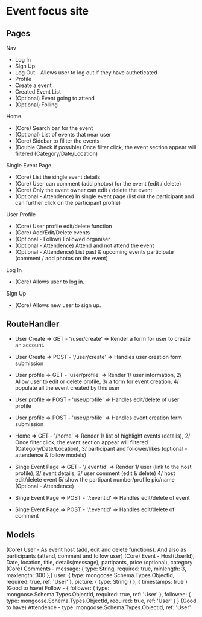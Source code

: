 # Event focus site

## Pages

Nav
- Log In
- Sign Up
- Log Out - Allows user to log out if they have autheticated
- Profile
- Create a event
- Created Event List
- (Optional) Event going to attend
- (Optional) Folling

Home

- (Core) Search bar for the event 
- (Optional) List of events that near user
- (Core) Sidebar to fillter the events
- (Double Check if possible) Once filter click, the event section appear will filtered (Category/Date/Location)

Single Event Page

- (Core) List the single event details
- (Core) User can comment (add photos) for the event (edit / delete)
- (Core) Only the event owner can edit / delete the event
- (Optional - Attendence) In single event page (list out the participant and can further click on the participant profile)

User Profile 

- (Core) User profile edit/delete function
- (Core) Add/Edit/Delete events
- (Optional - Follow) Followed organiser
- (Optional - Attendence) Attend and not attend the event
- (Optional - Attendence) List past & upcoming events participate (comment / add photos on the event)

Log In 

- (Core) Allows user to log in.

Sign Up

- (Core) Allows new user to sign up.

## RouteHandler
- User Create => GET - '/user/create' => Render a form for user to create an account. 
- User Create => POST - '/user/create' => Handles user creation form submission

- User profile => GET - 'user/profile' => Render 1/ user information, 2/ Allow user to edit or delete profile, 3/ a form for event creation, 4/ populate all the event created by this user
- User profile => POST - 'user/profile' => Handles edit/delete of user profile
- User profile => POST - 'user/profile' => Handles event creation form submission

- Home => GET - '/home' => Render 1/ list of highlight events (details), 2/ Once filter click, the event section appear will filtered (Category/Date/Location), 3/ participant and follower/likes (optional - attendence & follow models)

- Singe Event Page => GET - '/:eventid' => Render 1/ user (link to the host profile), 2/ event details, 3/ user comment (edit & delete) 4/ host edit/delete event 5/ show the partipant number/profile pic/name (Optional - Attendence)
- Singe Event Page => POST - '/:eventid' => Handles edit/delete of event
- Singe Event Page => POST - '/:eventid' => Handles edit/delete of comment

## Models

(Core) User - As event host (add, edit and delete functions). And also as participants (attend, comment and follow user)
(Core) Event - Host(UserId), Date, location, title, details(message), partipants, price (optional), category
(Core) Comments -
    message: {
    type: String,
    required: true,
    minlength: 3,
    maxlength: 300
    },{
    user: {
    type: mongoose.Schema.Types.ObjectId,
    required: true,
    ref: 'User'
    },
    picture: {
    type: String
    }
    },
    {
    timestamps: true
    }
(Good to have) Follow -
    {
    follower: {
    type: mongoose.Schema.Types.ObjectId,
    required: true,
    ref: 'User'
    },
    followee: {
    type: mongoose.Schema.Types.ObjectId,
    required: true,
    ref: 'User'
    }
    }
(Good to have) Attendence -
    type: mongoose.Schema.Types.ObjectId,
    ref: 'User'
